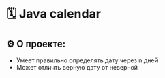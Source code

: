 # 🗓 Java calendar

## ⚙ О проекте:
- Умеет правильно определять дату через n дней 
- Может отличть верную дату от неверной
